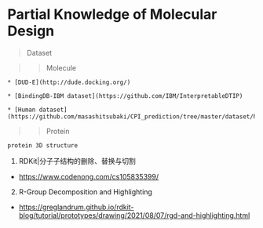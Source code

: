 # Partial Knowledge of Molecular Design

> Dataset

>> Molecule

    * [DUD-E](http://dude.docking.org/)
    
    * [BindingDB-IBM dataset](https://github.com/IBM/InterpretableDTIP)
    
    * [Human dataset](https://github.com/masashitsubaki/CPI_prediction/tree/master/dataset/human)
    
>> Protein 

    protein 3D structure

1. RDKit|分子子结构的删除、替换与切割

* https://www.codenong.com/cs105835399/

2. R-Group Decomposition and Highlighting

* https://greglandrum.github.io/rdkit-blog/tutorial/prototypes/drawing/2021/08/07/rgd-and-highlighting.html



